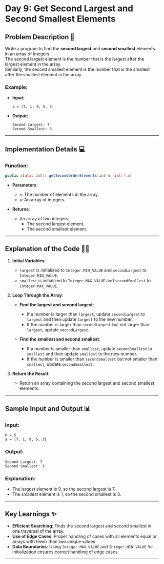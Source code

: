 # Day 9: Get Second Largest and Second Smallest Elements  

## Problem Description 📝  

Write a program to find the **second largest** and **second smallest** elements in an array of integers.  
The second largest element is the number that is the largest after the largest element in the array.  
Similarly, the second smallest element is the number that is the smallest after the smallest element in the array.  

### Example:  
- **Input**:  
    ```  
    a = [7, 1, 9, 5, 3]  
    ```  
- **Output**:  
    ```  
    Second Largest: 7  
    Second Smallest: 3  
    ```  

---

## Implementation Details 💻  

### **Function**:  
```java  
public static int[] getSecondOrderElements(int n, int[] a)  
```  

- **Parameters**:  
  - `n`: The number of elements in the array.  
  - `a`: An array of integers.  

- **Returns**:  
  - An array of two integers:  
    - The second largest element.  
    - The second smallest element.  

---

## Explanation of the Code 🧑‍💻  

1. **Initial Variables**:  
   - `largest` is initialized to `Integer.MIN_VALUE` and `secondLargest` to `Integer.MIN_VALUE`.  
   - `smallest` is initialized to `Integer.MAX_VALUE` and `secondSmallest` to `Integer.MAX_VALUE`.  

2. **Loop Through the Array**:  
   - **Find the largest and second largest**:  
     - If a number is larger than `largest`, update `secondLargest` to `largest` and then update `largest` to the new number.  
     - If the number is larger than `secondLargest` but not larger than `largest`, update `secondLargest`.  

   - **Find the smallest and second smallest**:  
     - If a number is smaller than `smallest`, update `secondSmallest` to `smallest` and then update `smallest` to the new number.  
     - If the number is smaller than `secondSmallest` but not smaller than `smallest`, update `secondSmallest`.  

3. **Return the Result**:  
   - Return an array containing the second largest and second smallest elements.  

---

## Sample Input and Output 📊  

### **Input**:  
```  
n = 5  
a = [7, 1, 9, 5, 3]  
```  

### **Output**:  
```  
Second Largest: 7  
Second Smallest: 3  
```  

### **Explanation**:  
- The largest element is 9, so the second largest is 7.  
- The smallest element is 1, so the second smallest is 3.  

---

## Key Learnings ✨  

- **Efficient Searching**: Finds the second largest and second smallest in one traversal of the array.  
- **Use of Edge Cases**: Proper handling of cases with all elements equal or arrays with fewer than two unique values.  
- **Data Boundaries**: Using `Integer.MAX_VALUE` and `Integer.MIN_VALUE` for initialization ensures correct handling of edge cases.  

---
